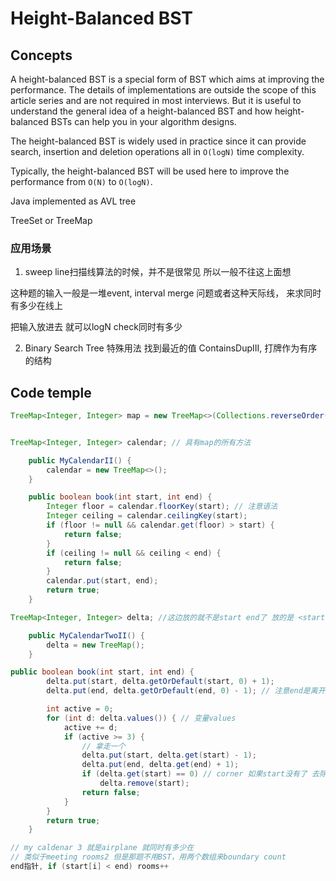 # Height-Balanced BST

## Concepts

A height-balanced BST is a special form of BST which aims at improving the performance. The details of implementations are outside the scope of this article series and are not required in most interviews. But it is useful to understand the general idea of a height-balanced BST and how height-balanced BSTs can help you in your algorithm designs.

The height-balanced BST is widely used in practice since it can provide search, insertion and deletion operations all in `O(logN)` time complexity.

Typically, the height-balanced BST will be used here to improve the performance from `O(N)` to `O(logN)`.

Java implemented as AVL tree





TreeSet or TreeMap

### 应用场景

1. sweep line扫描线算法的时候，并不是很常见 所以一般不往这上面想

这种题的输入一般是一堆event, interval merge 问题或者这种天际线， 来求同时有多少在线上

 把输入放进去 就可以logN check同时有多少

2. Binary Search Tree 特殊用法 找到最近的值 ContainsDupIII,  打牌作为有序的结构



## Code temple



```java
TreeMap<Integer, Integer> map = new TreeMap<>(Collections.reverseOrder()); // 注意这个反向BST的写法


TreeMap<Integer, Integer> calendar; // 具有map的所有方法

    public MyCalendarII() {
        calendar = new TreeMap<>();
    }

    public boolean book(int start, int end) {
        Integer floor = calendar.floorKey(start); // 注意语法
        Integer ceiling = calendar.ceilingKey(start);
        if (floor != null && calendar.get(floor) > start) {
            return false;
        }
        if (ceiling != null && ceiling < end) {
            return false;
        }
        calendar.put(start, end);
        return true;
    }

TreeMap<Integer, Integer> delta; //这边放的就不是start end了 放的是 <start, end> count

    public MyCalendarTwoII() {
        delta = new TreeMap();
    }

public boolean book(int start, int end) {
        delta.put(start, delta.getOrDefault(start, 0) + 1);
        delta.put(end, delta.getOrDefault(end, 0) - 1); // 注意end是离开 所以-1

        int active = 0;
        for (int d: delta.values()) { // 变量values
            active += d;
            if (active >= 3) {
                // 拿走一个
                delta.put(start, delta.get(start) - 1);
                delta.put(end, delta.get(end) + 1);
                if (delta.get(start) == 0) // corner 如果start没有了 去除勿忘
                    delta.remove(start);
                return false;
            }
        }
        return true;
    }

// my caldenar 3 就是airplane 就同时有多少在 
// 类似于meeting rooms2 但是那题不用BST，用两个数组来boundary count
end指针, if (start[i] < end) rooms++
```

